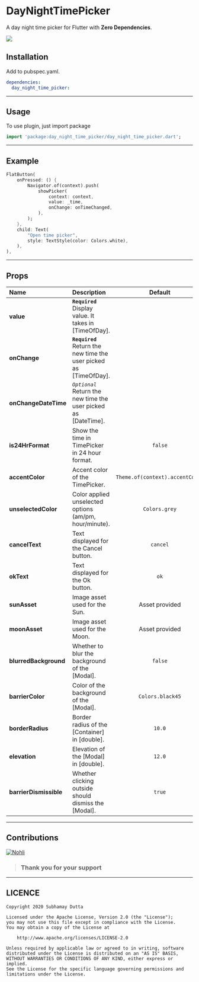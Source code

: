 # DayNightTimePicker

A day night time picker for Flutter with **Zero Dependencies**.

<img src="https://raw.githubusercontent.com/subhamayd2/day_night_time_picker/master/example.gif" />

## Installation

Add to pubspec.yaml.

```yaml
dependencies:
  day_night_time_picker:
```

---

## Usage

To use plugin, just import package

```dart
import 'package:day_night_time_picker/day_night_time_picker.dart';
```

---

## Example

```dart
FlatButton(
    onPressed: () {
        Navigator.of(context).push(
            showPicker(
                context: context,
                value: _time,
                onChange: onTimeChanged,
            ),
        );
    },
    child: Text(
        "Open time picker",
        style: TextStyle(color: Colors.white),
    ),
),
```

---

## Props

| Name                   | Description                                                        |             Default             |
| :--------------------- | :----------------------------------------------------------------- | :-----------------------------: |
| **value**              | **`Required`** Display value. It takes in [TimeOfDay].             |
| **onChange**           | **`Required`** Return the new time the user picked as [TimeOfDay]. |
| **onChangeDateTime**   | _`Optional`_ Return the new time the user picked as [DateTime].    |
| **is24HrFormat**       | Show the time in TimePicker in 24 hour format.                     |             `false`             |
| **accentColor**        | Accent color of the TimePicker.                                    | `Theme.of(context).accentColor` |
| **unselectedColor**    | Color applied unselected options (am/pm, hour/minute).             |          `Colors.grey`          |
| **cancelText**         | Text displayed for the Cancel button.                              |            `cancel`             |
| **okText**             | Text displayed for the Ok button.                                  |              `ok`               |
| **sunAsset**           | Image asset used for the Sun.                                      |         Asset provided          |
| **moonAsset**          | Image asset used for the Moon.                                     |         Asset provided          |
| **blurredBackground**  | Whether to blur the background of the [Modal].                     |             `false`             |
| **barrierColor**       | Color of the background of the [Modal].                            |        `Colors.black45`         |
| **borderRadius**       | Border radius of the [Container] in [double].                      |             `10.0`              |
| **elevation**          | Elevation of the [Modal] in [double].                              |             `12.0`              |
| **barrierDismissible** | Whether clicking outside should dismiss the [Modal].               |             `true`              |

---

## Contributions

[![Nohli](https://avatars3.githubusercontent.com/u/43643339?s=64&u=b88f45bed5829b93b70f7980eee6d5748dc67d97&v=4)](https://github.com/nohli)

> ### **Thank you for your support**

---

## LICENCE

```
Copyright 2020 Subhamay Dutta

Licensed under the Apache License, Version 2.0 (the "License");
you may not use this file except in compliance with the License.
You may obtain a copy of the License at

    http://www.apache.org/licenses/LICENSE-2.0

Unless required by applicable law or agreed to in writing, software
distributed under the License is distributed on an "AS IS" BASIS,
WITHOUT WARRANTIES OR CONDITIONS OF ANY KIND, either express or implied.
See the License for the specific language governing permissions and
limitations under the License.
```

